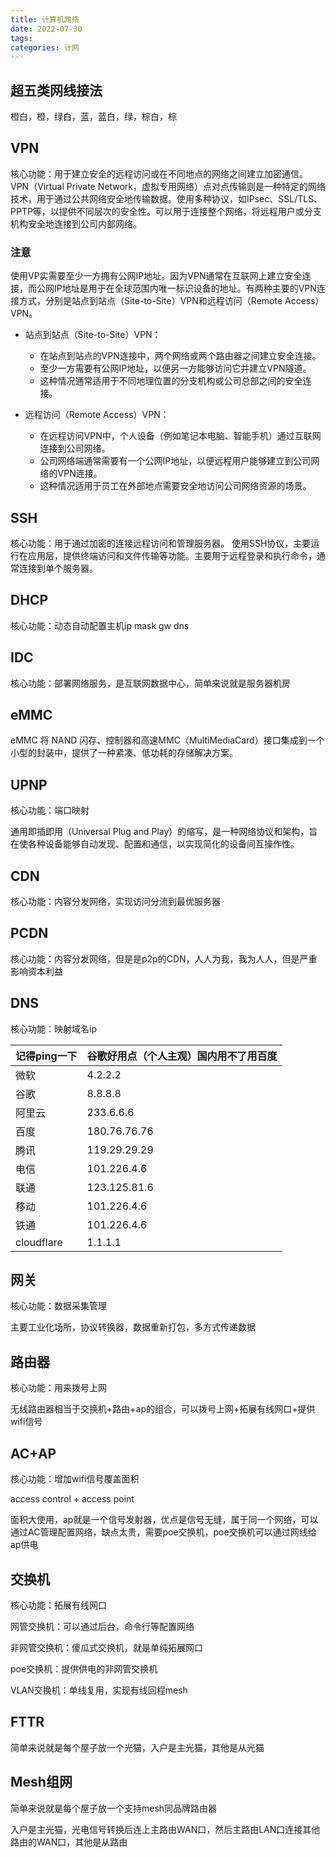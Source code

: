 ```yaml
---
title: 计算机网络
date: 2022-07-30
tags: 
categories: 计网
---
```


## 超五类网线接法

橙白，橙，绿白，蓝，蓝白，绿，棕白，棕

## VPN

核心功能：用于建立安全的远程访问或在不同地点的网络之间建立加密通信。
VPN（Virtual Private Network，虚拟专用网络）点对点传输则是一种特定的网络技术，用于通过公共网络安全地传输数据。使用多种协议，如IPsec、SSL/TLS、PPTP等，以提供不同层次的安全性。可以用于连接整个网络，将远程用户或分支机构安全地连接到公司内部网络。

### 注意

使用VP实需要至少一方拥有公网IP地址。因为VPN通常在互联网上建立安全连接，而公网IP地址是用于在全球范围内唯一标识设备的地址。有两种主要的VPN连接方式，分别是站点到站点（Site-to-Site）VPN和远程访问（Remote Access）VPN。

- 站点到站点（Site-to-Site）VPN：

    - 在站点到站点的VPN连接中，两个网络或两个路由器之间建立安全连接。
    - 至少一方需要有公网IP地址，以便另一方能够访问它并建立VPN隧道。
    - 这种情况通常适用于不同地理位置的分支机构或公司总部之间的安全连接。

- 远程访问（Remote Access）VPN：

    - 在远程访问VPN中，个人设备（例如笔记本电脑、智能手机）通过互联网连接到公司网络。
    - 公司网络端通常需要有一个公网IP地址，以便远程用户能够建立到公司网络的VPN连接。
    - 这种情况适用于员工在外部地点需要安全地访问公司网络资源的场景。

## SSH

核心功能：用于通过加密的连接远程访问和管理服务器。
使用SSH协议，主要运行在应用层，提供终端访问和文件传输等功能。主要用于远程登录和执行命令，通常连接到单个服务器。


## DHCP

核心功能：动态自动配置主机ip mask gw dns

## IDC

核心功能：部署网络服务，是互联网数据中心，简单来说就是服务器机房

## eMMC

eMMC 将 NAND 闪存、控制器和高速MMC（MultiMediaCard）接口集成到一个小型的封装中，提供了一种紧凑、低功耗的存储解决方案。


## UPNP

核心功能：端口映射

通用即插即用（Universal Plug and Play）的缩写，是一种网络协议和架构，旨在使各种设备能够自动发现、配置和通信，以实现简化的设备间互操作性。

## CDN

核心功能：内容分发网络，实现访问分流到最优服务器

## PCDN

核心功能：内容分发网络，但是是p2p的CDN，人人为我，我为人人，但是严重影响资本利益

## DNS

核心功能：映射域名ip

| 记得ping一下 | 谷歌好用点（个人主观）国内用不了用百度 |
| ------------ | -------------------------------------- |
| 微软         | 4.2.2.2                                |
| 谷歌         | 8.8.8.8                                |
| 阿里云       | 233.6.6.6                              |
| 百度         | 180.76.76.76                           |
| 腾讯         | 119.29.29.29                           |
| 电信         | 101.226.4.6                            |
| 联通         | 123.125.81.6                           |
| 移动         | 101.226.4.6                            |
| 铁通         | 101.226.4.6                            |
| cloudflare   | 1.1.1.1                                |



## 网关

核心功能：数据采集管理

主要工业化场所，协议转换器，数据重新打包，多方式传递数据

## 路由器

核心功能：用来拨号上网

无线路由器相当于交换机+路由+ap的组合，可以拨号上网+拓展有线网口+提供wifi信号

## AC+AP 

核心功能：增加wifi信号覆盖面积

access control + access point

面积大使用，ap就是一个信号发射器，优点是信号无缝，属于同一个网络，可以通过AC管理配置网络，缺点太贵，需要poe交换机，poe交换机可以通过网线给ap供电

## 交换机

核心功能：拓展有线网口

网管交换机：可以通过后台，命令行等配置网络

非网管交换机：傻瓜式交换机，就是单纯拓展网口

poe交换机：提供供电的非网管交换机

VLAN交换机：单线复用，实现有线回程mesh

## FTTR

简单来说就是每个屋子放一个光猫，入户是主光猫，其他是从光猫

## Mesh组网

简单来说就是每个屋子放一个支持mesh同品牌路由器

入户是主光猫，光电信号转换后连上主路由WAN口，然后主路由LAN口连接其他路由的WAN口，其他是从路由


